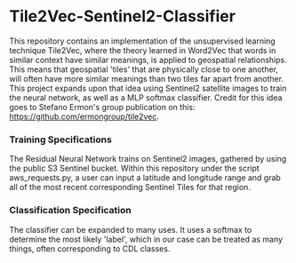 # Tile2Vec-Sentinel2-Classifier
This repository contains an implementation of the unsupervised learning technique Tile2Vec, where the theory learned in Word2Vec that words in similar context have similar meanings, is applied to geospatial relationships. This means that geospatial 'tiles' that are physically close to one another, will often have more similar meanings than two tiles far apart from another. This project expands upon that idea using Sentinel2 satellite images to train the neural network, as well as a MLP softmax classifier. Credit for this idea goes to Stefano Ermon's group publication on this: https://github.com/ermongroup/tile2vec. 

### Training Specifications
The Residual Neural Network trains on Sentinel2 images, gathered by using the public S3 Sentinel bucket. Within this repository under the script aws_requests.py, a user can input a latitude and longitude range and grab all of the most recent corresponding Sentinel Tiles for that region. 

### Classification Specification
The classifier can be expanded to many uses. It uses a softmax to determine the most likely 'label', which in our case can be treated as many things, often corresponding to CDL classes.



